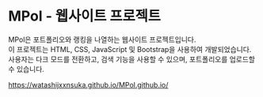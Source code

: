 # MPol - 웹사이트 프로젝트

MPol은 포트폴리오와 랭킹을 나열하는 웹사이트 프로젝트입니다. <br>
이 프로젝트는 HTML, CSS, JavaScript 및 Bootstrap을 사용하여 개발되었습니다. <br>
사용자는 다크 모드를 전환하고, 검색 기능을 사용할 수 있으며, 포트폴리오를 업로드할 수 있습니다.

https://watashijxxnsuka.github.io/MPol.github.io/
